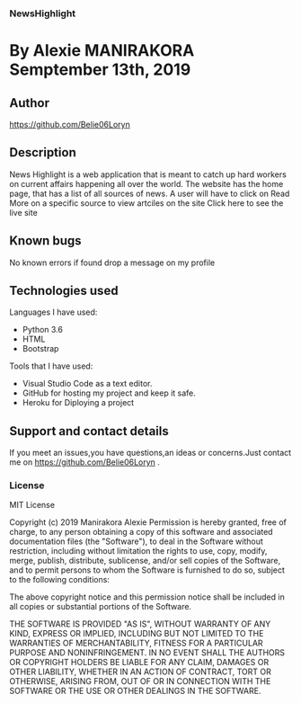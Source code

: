 ### NewsHighlight
# By Alexie MANIRAKORA Semptember 13th, 2019
## Author
https://github.com/Belie06Loryn

## Description
News Highlight is a web application that is meant to catch up hard workers on current affairs happening all over the world. The website has the home page, that has a list of all sources of news. A user will have to click on Read More on a specific source to view artciles on the site Click here to see the live site


## Known bugs
No known errors if found drop a message on my profile

## Technologies used

Languages I have used:
- Python 3.6
- HTML
- Bootstrap

Tools that I have used:

- Visual Studio Code as a text editor.
- GitHub for hosting my project and keep it safe.
- Heroku for Diploying a project



## Support and contact details
If you meet an issues,you have questions,an ideas or concerns.Just contact me on https://github.com/Belie06Loryn .

### License

MIT License

Copyright (c) 2019 Manirakora Alexie Permission is hereby granted, free of charge, to any person obtaining a copy of this software and associated documentation files (the "Software"), to deal in the Software without restriction, including without limitation the rights to use, copy, modify, merge, publish, distribute, sublicense, and/or sell copies of the Software, and to permit persons to whom the Software is furnished to do so, subject to the following conditions:

The above copyright notice and this permission notice shall be included in all copies or substantial portions of the Software.

THE SOFTWARE IS PROVIDED "AS IS", WITHOUT WARRANTY OF ANY KIND, EXPRESS OR IMPLIED, INCLUDING BUT NOT LIMITED TO THE WARRANTIES OF MERCHANTABILITY, FITNESS FOR A PARTICULAR PURPOSE AND NONINFRINGEMENT. IN NO EVENT SHALL THE AUTHORS OR COPYRIGHT HOLDERS BE LIABLE FOR ANY CLAIM, DAMAGES OR OTHER LIABILITY, WHETHER IN AN ACTION OF CONTRACT, TORT OR OTHERWISE, ARISING FROM, OUT OF OR IN CONNECTION WITH THE SOFTWARE OR THE USE OR OTHER DEALINGS IN THE SOFTWARE.